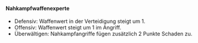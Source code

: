 #### Nahkampfwaffenexperte

* Defensiv: Waffenwert in der Verteidigung steigt um 1.
* Offensiv: Waffenwert steigt um 1 im Angriff.
* Überwältigen: Nahkampfangriffe fügen zusätzlich 2 Punkte Schaden zu.
